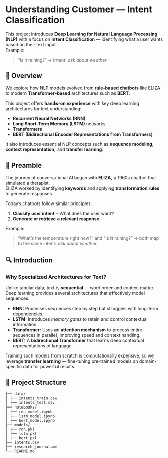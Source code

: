 # Understanding Customer — Intent Classification

This project introduces **Deep Learning for Natural Language Processing (NLP)** with a focus on **Intent Classification** — identifying what a user wants based on their text input.  
Example:  
> “Is it raining?” → intent: *ask about weather*


## 🧩 Overview

We explore how NLP models evolved from **rule-based chatbots** like ELIZA to modern **Transformer-based** architectures such as **BERT**.

This project offers **hands-on experience** with key deep learning architectures for text understanding:
- **Recurrent Neural Networks (RNN)**
- **Long Short-Term Memory (LSTM)** networks
- **Transformers**
- **BERT (Bidirectional Encoder Representations from Transformers)**

It also introduces essential NLP concepts such as **sequence modeling**, **context representation**, and **transfer learning**.


## 💬 Preamble

The journey of conversational AI began with **ELIZA**, a 1960s chatbot that simulated a therapist.  
ELIZA worked by identifying **keywords** and applying **transformation rules** to generate responses.

Today’s chatbots follow similar principles:
1. **Classify user intent** – What does the user want?  
2. **Generate or retrieve a relevant response.**

Example:  
> “What’s the temperature right now?” and “Is it raining?” → both map to the same intent: *ask about weather.*


## 🔍 Introduction

### Why Specialized Architectures for Text?

Unlike tabular data, text is **sequential** — word order and context matter.  
Deep learning provides several architectures that effectively model sequences:

- **RNN:** Processes sequences step by step but struggles with long-term dependencies.  
- **LSTM:** Introduces *memory gates* to retain and control contextual information.  
- **Transformer:** Uses an **attention mechanism** to process entire sequences in parallel, improving speed and context handling.  
- **BERT:** A **bidirectional Transformer** that learns deep contextual representations of language.

Training such models from scratch is computationally expensive, so we leverage **transfer learning** — fine-tuning pre-trained models on domain-specific data for powerful results.


## 📂 Project Structure
```
├── data/
│ ├── intents_train.csv
│ ├── intents_test.csv
├── notebooks/
│ ├── rnn_model.ipynb
│ ├── lstm_model.ipynb
│ ├── bert_model.ipynb
├── models/
│ ├── rnn.pkl
│ ├── lstm.pkl
│ ├── bert.pkl
├── intents.csv
├── research_journal.md
└── README.md
```